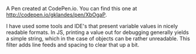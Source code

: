 A Pen created at CodePen.io. You can find this one at http://codepen.io/gklandes/pen/XbOgaP.

I have used some tools and IDE's that present variable values in nicely readable formats. In JS, printing a value out for debugging generally yields a simple string, which in the case of objects can be rather unreadable. This filter adds line feeds and spacing to clear that up a bit. 
